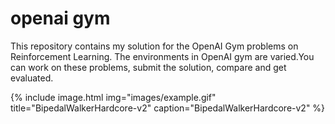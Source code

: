 # openai gym
This repository contains my solution for the OpenAI Gym problems on Reinforcement Learning.
The environments in OpenAI gym are varied.You can work on these problems, submit the solution, compare and get evaluated.

{% include image.html img="images/example.gif" title="BipedalWalkerHardcore-v2" caption="BipedalWalkerHardcore-v2" %}
